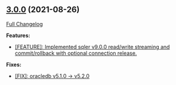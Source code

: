 ## [3.0.0](https://ugate.github.io/sqler-oracle/tree/v3.0.0) (2021-08-26)
[Full Changelog](https://ugate.github.io/sqler-oracle/compare/v2.1.0...v3.0.0)


__Features:__
* [[FEATURE]: Implemented sqler v9.0.0 read/write streaming and commit/rollback with optional connection release.](https://ugate.github.io/sqler-oracle/commit/7b85dbb57187647bb75b178b4d1e70bf02733782)

__Fixes:__
* [[FIX]: oracledb v5.1.0 -> v5.2.0](https://ugate.github.io/sqler-oracle/commit/0914bb91496f72f339860a6269e7d9df35e25db6)